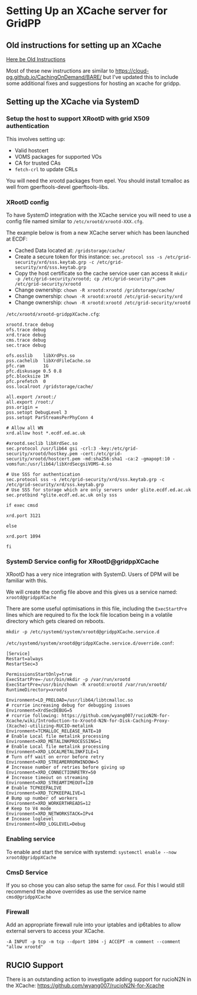 
# Setting Up an XCache server for GridPP

## Old instructions for setting up an XCache

[Here be Old Instructions](xcache_server_setup_old.md)

Most of these new instructions are similar to https://cloud-pg.github.io/CachingOnDemand/BARE/ but I've updated this to include some additional fixes and suggestions for hosting an xcache for gridpp.

## Setting up the XCache via SystemD

### Setup the host to support XRootD with grid X509 authentication

This involves setting up:

 * Valid hostcert
 * VOMS packages for supported VOs
 * CA for trusted CAs
 * `fetch-crl` to update CRLs

You will need the xrootd packages from epel.
You should install tcmalloc as well from gperftools-devel gperftools-libs.

### XRootD config

To have SystemD integration with the XCache service you will need to use a config file named similar to `/etc/xrootd/xrootd-XXX.cfg`.

The example below is from a new XCache server which has been launched at ECDF:
 * Cached Data located at: `/gridstorage/cache/`
 * Create a secure token for this instance: `sec.protocol sss -s /etc/grid-security/xrd/sss.keytab.grp -c /etc/grid-security/xrd/sss.keytab.grp`
 * Copy the host certificate so the cache service user can access it `mkdir -p /etc/grid-security/xrootd; cp /etc/grid-security/*.pem /etc/grid-security/xrootd`
 * Change ownership: `chown -R xrootd:xrootd /gridstorage/cache/`
 * Change ownership: `chown -R xrootd:xrootd /etc/grid-security/xrd`
 * Change ownership: `chown -R xrootd:xrootd /etc/grid-security/xrootd`

`/etc/xrootd/xrootd-gridppXCache.cfg`:
```
xrootd.trace debug
ofs.trace debug
xrd.trace debug
cms.trace debug
sec.trace debug

ofs.osslib    libXrdPss.so
pss.cachelib  libXrdFileCache.so
pfc.ram       1G
pfc.diskusage 0.5 0.8
pfc.blocksize 1M
pfc.prefetch  0
oss.localroot /gridstorage/cache/

all.export /xroot:/
all.export /root:/
pss.origin =
pss.setopt DebugLevel 3
pss.setopt ParStreamsPerPhyConn 4

# Allow all WN
xrd.allow host *.ecdf.ed.ac.uk

#xrootd.seclib libXrdSec.so
sec.protocol /usr/lib64 gsi -crl:3 -key:/etc/grid-security/xrootd/hostkey.pem -cert:/etc/grid-security/xrootd/hostcert.pem -md:sha256:sha1 -ca:2 -gmapopt:10 -vomsfun:/usr/lib64/libXrdSecgsiVOMS-4.so

# Use SSS for authentication
sec.protocol sss -s /etc/grid-security/xrd/sss.keytab.grp -c /etc/grid-security/xrd/sss.keytab.grp
# Use SSS for storage which are only servers under glite.ecdf.ed.ac.uk
sec.protbind *glite.ecdf.ed.ac.uk only sss

if exec cmsd

xrd.port 3121

else

xrd.port 1094

fi
```

### SystemD Service config for XRootD@gridppXCache

XRootD has a very nice integration with SystemD. Users of DPM will be familiar with this.

We will create the config file above and this gives us a service named: `xrootd@gridppXCache`

There are some useful optimisations in this file, including the `ExecStartPre` lines which are required to fix the lock file location being in a volatile directory which gets cleared on reboots.

`mkdir -p /etc/systemd/system/xrootd@gridppXCache.service.d`

`/etc/systemd/system/xrootd@gridppXCache.service.d/override.conf`:
```
[Service]
Restart=always
RestartSec=3

PermissionsStartOnly=true
ExecStartPre=-/usr/bin/mkdir -p /var/run/xrootd
ExecStartPre=/usr/bin/chown -R xrootd:xrootd /var/run/xrootd/
RuntimeDirectory=xrootd

Environment=LD_PRELOAD=/usr/lib64/libtcmalloc.so
# rcurrie increasing debug for debugging issues
Environment=XrdSecDEBUG=5
# rcurrie following: https://github.com/wyang007/rucioN2N-for-Xcache/wiki/Introduction-to-Xrootd-N2N-for-Disk-Caching-Proxy-(Xcache)-utilizing-RUCIO-metalink
Environment=TCMALLOC_RELEASE_RATE=10
# Enable Local file metalink processing
Environment=XRD_METALINKPROCESSING=1
# Enable Local file metalink processing
Environment=XRD_LOCALMETALINKFILE=1
# Turn off wait on error before retry
Environment=XRD_STREAMERRORWINDOW=5
# Increase number of retries before giving up
Environment=XRD_CONNECTIONRETRY=50
# Increase timeout on streaming
Environment=XRD_STREAMTIMEOUT=120
# Enable TCPKEEPALIVE
Environment=XRD_TCPKEEPALIVE=1
# Bump up number of workers
Environment=XRD_WORKERTHREADS=12
# Keep to V4 mode
Environment=XRD_NETWORKSTACK=IPv4
# Incease loglevel
Environment=XRD_LOGLEVEL=Debug
```

### Enabling service

To enable and start the service with systemd: `systemctl enable --now xrootd@gridppXCache`


### CmsD Service

If you so chose you can also setup the same for `cmsd`. For this I would still recommend  the above overrides as use the service name `cmsd@gridppXCache`

### Firewall

Add an appropriate firewall rule into your iptables and ip6tables to allow external servers to access your XCache.

```
-A INPUT -p tcp -m tcp --dport 1094 -j ACCEPT -m comment --comment "allow xrootd"
```

## RUCIO Support

There is an outstanding action to investigate adding support for rucioN2N in the XCache: https://github.com/wyang007/rucioN2N-for-Xcache

